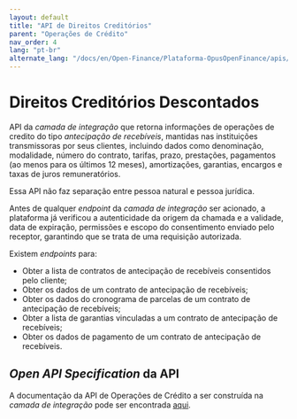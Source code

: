 ```yaml
---
layout: default
title: "API de Direitos Creditórios"
parent: "Operações de Crédito"
nav_order: 4
lang: "pt-br"
alternate_lang: "/docs/en/Open-Finance/Plataforma-OpusOpenFinance/apis/DireitosCreditórios/"
---
```


# Direitos Creditórios Descontados

API da *camada de integração* que retorna informações de operações de credito do tipo *antecipação de recebíveis*, mantidas nas instituições transmissoras por seus clientes, incluindo dados como denominação, modalidade, número do contrato, tarifas, prazo, prestações, pagamentos (ao menos para os últimos 12 meses), amortizações, garantias, encargos e taxas de juros remuneratórios.

Essa API não faz separação entre pessoa natural e pessoa jurídica.

Antes de qualquer *endpoint* da *camada de integração* ser acionado, a plataforma já verificou a autenticidade da origem da chamada e a validade, data de expiração, permissões e escopo do consentimento enviado pelo receptor, garantindo que se trata de uma requisição autorizada.

Existem *endpoints* para:

- Obter a lista de contratos de antecipação de recebíveis consentidos pelo cliente;
- Obter os dados de um contrato de antecipação de recebíveis;
- Obter os dados do cronograma de parcelas de um contrato de antecipação de recebíveis;
- Obter a lista de garantias vinculadas a um contrato de antecipação de recebíveis;
- Obter os dados de pagamento de um contrato de antecipação de recebíveis.

## *Open API Specification* da API

A documentação da API de Operações de Crédito a ser construída na *camada de integração* pode ser encontrada [aqui][API-Direitos-Creditórios].

[API-Direitos-Creditórios]: ../../../../swagger-ui/index.html?api=Direitos-Creditórios
